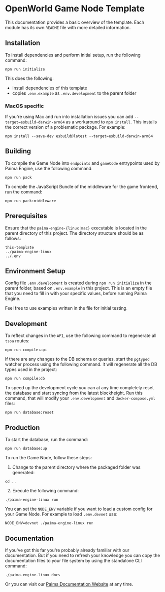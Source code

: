 # OpenWorld Game Node Template

This documentation provides a basic overview of the template. Each module has its own `README` file with more detailed information.

## Installation

To install dependencies and perform initial setup, run the following command:

```
npm run initialize
```

This does the following:

- install dependencies of this template
- copies `.env.example` as `.env.development` to the parent folder

### MacOS specific

If you're using Mac and run into installation issues you can add `--target=esbuild-darwin-arm64` as a workaround to `npm install`. This installs the correct version of a problematic package. For example:

```
npm install --save-dev esbuild@latest --target=esbuild-darwin-arm64
```

## Building

To compile the Game Node into `endpoints` and `gameCode` entrypoints used by Paima Engine, use the following command:

```
npm run pack
```

To compile the JavaScript Bundle of the middleware for the game frontend, run the command:

```
npm run pack:middleware
```

## Prerequisites

Ensure that the `paima-engine-{linux|mac}` executable is located in the parent directory of this project. The directory structure should be as follows:

```
this-template
../paima-engine-linux
../.env
```

## Environment Setup

Config file `.env.development` is created during `npm run initialize` in the parent folder, based on `.env.example` in this project. This is an empty file that you need to fill in with your specific values, before running Paima Engine.

Feel free to use examples written in the file for initial testing.

## Development

To reflect changes in the `API`, use the following command to regenerate all `tsoa` routes:

```
npm run compile:api
```

If there are any changes to the DB schema or queries, start the `pgtyped` watcher process using the following command. It will regenerate all the DB types used in the project:

```
npm run compile:db
```

To speed up the development cycle you can at any time completely reset the database and start syncing from the latest blockheight. Run this command, that will modify your `.env.development` and `docker-compose.yml` files:

```
npm run database:reset
```

## Production

To start the database, run the command:

```
npm run database:up
```

To run the Game Node, follow these steps:

1. Change to the parent directory where the packaged folder was generated:

```
cd ..
```

2. Execute the following command:

```
./paima-engine-linux run
```

You can set the `NODE_ENV` variable if you want to load a custom config for your Game Node. For example to load `.env.devnet` use:

```
NODE_ENV=devnet ./paima-engine-linux run
```

## Documentation

If you've got this far you're probably already familiar with our documentation. But if you need to refresh your knowledge you can copy the documentation files to your file system by using the standalone CLI command:

```
./paima-engine-linux docs
```

Or you can visit our [Paima Documentation Website](docs.paimastudios.com) at any time.
